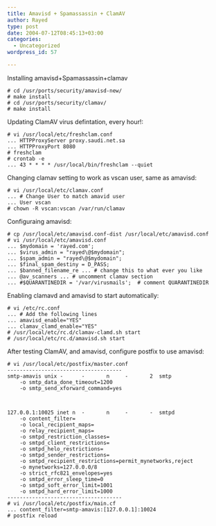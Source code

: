 ```yaml
---
title: Amavisd + Spamassassin + ClamAV
author: Rayed
type: post
date: 2004-07-12T08:45:13+03:00
categories:
  - Uncategorized
wordpress_id: 57

---
```

<div style="clear:both;"></div>
<p>Installing amavisd+Spamassassin+clamav<br /><code><br /># cd /usr/ports/security/amavisd-new/<br /># make install<br /># cd /usr/ports/security/clamav/<br /># make install<br /></code></p>
<p>Updating ClamAV virus defintation, every hour!:<br /><code><br /># vi /usr/local/etc/freshclam.conf<br />... HTTPProxyServer proxy.saudi.net.sa<br />... HTTPProxyPort 8080<br /># freshclam<br /># crontab -e<br />... 43 * * * * /usr/local/bin/freshclam --quiet<br /></code></p>
<p>Changing clamav setting to work as vscan user, same as amavisd:<br /><code><br /># vi /usr/local/etc/clamav.conf<br />... # Change User to match amavid user<br />... User vscan<br /># chown -R vscan:vscan /var/run/clamav<br /></code></p>
<p>Configuraing amavisd:<br /><code><br /># cp /usr/local/etc/amavisd.conf-dist /usr/local/etc/amavisd.conf<br /># vi /usr/local/etc/amavisd.conf<br />... $mydomain = 'rayed.com';<br />... $virus_admin = "rayed\@$mydomain";<br />... $spam_admin = "rayed\@$mydomain";<br />... $final_spam_destiny = D_PASS;<br />... $banned_filename_re ... # change this to what ever you like<br />... @av_scanners ... # uncomment clamav section<br />... #$QUARANTINEDIR = '/var/virusmails';  # comment QUARANTINEDIR <br /></code></p>
<p>Enabling clamavd and amavisd to start automatically:<br /><code><br /># vi /etc/rc.conf<br />... # Add the following lines<br />... amavisd_enable="YES"<br />... clamav_clamd_enable="YES"<br /># /usr/local/etc/rc.d/clamav-clamd.sh start<br /># /usr/local/etc/rc.d/amavisd.sh start<br /></code></p>
<p>After testing ClamAV, and amavisd, configure postfix to use amavisd:<br /><code><br /># vi /usr/local/etc/postfix/master.conf<br />-------------------------------------<br />smtp-amavis unix -      -       n     -       2  smtp<br />    -o smtp_data_done_timeout=1200<br />    -o smtp_send_xforward_command=yes</p>
<p>127.0.0.1:10025 inet n  -       n     -       -  smtpd<br />    -o content_filter=<br />    -o local_recipient_maps=<br />    -o relay_recipient_maps=<br />    -o smtpd_restriction_classes=<br />    -o smtpd_client_restrictions=<br />    -o smtpd_helo_restrictions=<br />    -o smtpd_sender_restrictions=<br />    -o smtpd_recipient_restrictions=permit_mynetworks,reject<br />    -o mynetworks=127.0.0.0/8<br />    -o strict_rfc821_envelopes=yes<br />    -o smtpd_error_sleep_time=0<br />    -o smtpd_soft_error_limit=1001<br />    -o smtpd_hard_error_limit=1000<br />-------------------------------------<br /># vi /usr/local/etc/postfix/main.cf<br />... content_filter=smtp-amavis:[127.0.0.1]:10024<br /># postfix reload<br /></code></p>
<div style="clear:both; padding-bottom: 0.25em;"></div>
